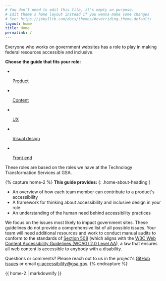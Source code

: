 ```yaml
---
# You don't need to edit this file, it's empty on purpose.
# Edit theme's home layout instead if you wanna make some changes
# See: https://jekyllrb.com/docs/themes/#overriding-theme-defaults
layout: home
title: Home
permalink: /
---
```


<div class="home-list">
  <div class="grid-container">
    <div class="grid-row">
    <div class="grid-col-12">
      <p class="home-list-text">Everyone who works on government websites has a role to play in making federal resources accessible and inclusive.</p>
      <p class="home-list-text"><b>Choose the guide that fits your role:</b></p>
      <ul class="home-roles-list grid-row">
        <li class="grid-col-12 tablet:grid-col-fill">
          <a href="{{ site.baseurl }}/product/getting-started/">
            <img src="{{ site.baseurl }}/assets/img/icons/product.svg" alt="">
            <p>Product</p>
          </a>
        </li>
        <li class="grid-col-12 tablet:grid-col-fill">
          <a href="{{ site.baseurl }}/content-design/getting-started/">
            <img src="{{ site.baseurl }}/assets/img/icons/content.svg" alt="">
            <p>Content</p>
          </a>
        </li>
        <li class="grid-col-12 tablet:grid-col-fill">
          <a href="{{ site.baseurl }}/ux/getting-started/">
            <img src="{{ site.baseurl }}/assets/img/icons/ux.svg" alt="">
            <p>UX</p>
          </a>
        </li >
        <li class="grid-col-12 tablet:grid-col-fill">
          <a href="{{ site.baseurl }}/visual-design/getting-started/">
            <img src="{{ site.baseurl }}/assets/img/icons/visual-design.svg" alt="">
            <p>Visual design</p>
          </a>
        </li>
        <li class="grid-col-12 tablet:grid-col-fill">
          <a href="{{ site.baseurl }}/front-end/getting-started/">
            <img src="{{ site.baseurl }}/assets/img/icons/front-end.svg" alt="">
            <p>Front end</p>
          </a>
        </li>
      </ul>
      <p class="home-roles-note">These roles are based on the roles we have at the Technology Transformation Services at GSA.</p>
    </div>
    </div>
  </div>
</div>

{% capture home-2 %}
**This guide provides:**
{: .home-about-heading }

<ul class="list-none">
  <li>
    <i class="fa fa-circle" aria-hidden="true"></i>
    <span>An overview of how each team member can contribute to a product's accessibility</span>
  </li>
  <li>
    <i class="fa fa-circle" aria-hidden="true"></i>
    <span>A framework for thinking about accessibility and inclusive design in your role</span>
  </li>
  <li>
    <i class="fa fa-circle" aria-hidden="true"></i>
    <span>An understanding of the human need behind accessibility practices</span>
  </li>
</ul>

We focus on the issues most likely to impact government sites. These guidelines do not provide a comprehensive list of all possible issues. Your team will need additional resources and work to conduct manual audits to conform to the standards of [Section 508](https://www.section508.gov/) (which aligns with the [W3C Web Content Accessibility Guidelines (WCAG) 2.0 Level AA](https://www.w3.org/WAI/WCAG20/quickref/)), a law that ensures all web content is accessible to anybody with a disability.

Questions or comments? Please reach out to us in the project's [GitHub issues](https://github.com/18F/accessibility-playbook/issues/) or email [g-accessibility@gsa.gov](mailto:g-accessibility@gsa.gov).
{% endcapture %}

<div class="grid-container usa-prose home-section-about">
{{ home-2 | markdownify }}
</div>